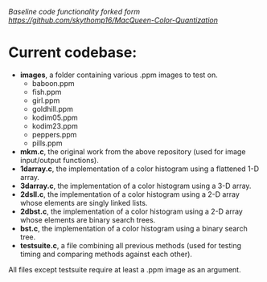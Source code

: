 *Baseline code functionality forked form https://github.com/skythomp16/MacQueen-Color-Quantization*

# Current codebase:

- **images**, a folder containing various .ppm images to test on.
    - baboon.ppm
    - fish.ppm
    - girl.ppm
    - goldhill.ppm
    - kodim05.ppm
    - kodim23.ppm
    - peppers.ppm
    - pills.ppm
- **mkm.c**, the original work from the above repository (used for image input/output functions).
- **1darray.c**, the implementation of a color histogram using a flattened 1-D array.
- **3darray.c**, the implementation of a color histogram using a 3-D array.
- **2dsll.c**, the implementation of a color histogram using a 2-D array whose elements are singly linked lists.
- **2dbst.c**, the implementation of a color histogram using a 2-D array whose elements are binary search trees.
- **bst.c**, the implementation of a color histogram using a binary search tree.
- **testsuite.c**, a file combining all previous methods (used for testing timing and comparing methods against each other).

All files except testsuite require at least a .ppm image as an argument.